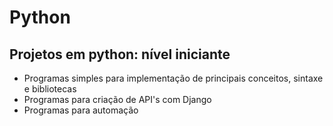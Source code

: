 # Python
## Projetos em python: nível iniciante
* Programas simples para implementação de principais conceitos, sintaxe e bibliotecas
* Programas para criação de API's com Django
* Programas para automação


